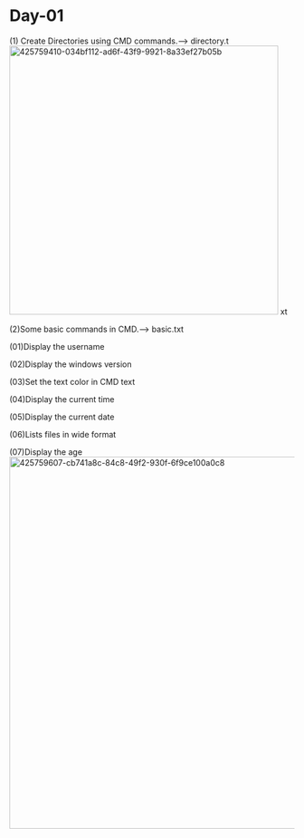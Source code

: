 # Day-01
(1) Create Directories using CMD commands.--> directory.t
<img width="475" alt="425759410-034bf112-ad6f-43f9-9921-8a33ef27b05b" src="https://github.com/user-attachments/assets/a52ee93c-87d7-4133-96d0-fa4154725713" />
xt


(2)Some basic commands in CMD.--> basic.txt

(01)Display the username

(02)Display the windows version

(03)Set the text color in CMD text

(04)Display the current time

(05)Display the current date

(06)Lists files in wide format

(07)Display the age
<img width="657" alt="425759607-cb741a8c-84c8-49f2-930f-6f9ce100a0c8" src="https://github.com/user-attachments/assets/f2cf7b6c-2b76-4941-b8e6-16a9afe6423b" />


